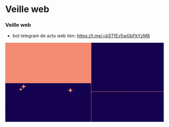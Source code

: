 # Veille web

### Veille web

- bot telegram de actu web
lien: https://t.me/+bSTfEv5wGbFkYzM8

![telegram repos.gif](Veille%20web%20b83efdd5673a40e685fafacbc26a752d/telegram_repos.gif)